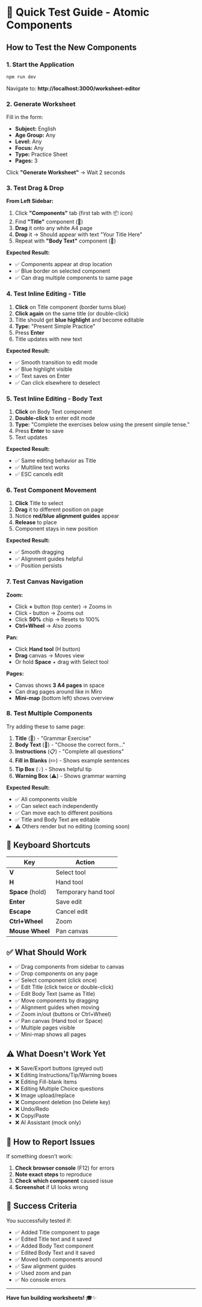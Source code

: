 # 🚀 Quick Test Guide - Atomic Components

## How to Test the New Components

### 1. Start the Application

```bash
npm run dev
```

Navigate to: **http://localhost:3000/worksheet-editor**

### 2. Generate Worksheet

Fill in the form:
- **Subject:** English
- **Age Group:** Any
- **Level:** Any
- **Focus:** Any
- **Type:** Practice Sheet
- **Pages:** 3

Click **"Generate Worksheet"** → Wait 2 seconds

### 3. Test Drag & Drop

**From Left Sidebar:**
1. Click **"Components"** tab (first tab with 📦 icon)
2. Find **"Title"** component (📝)
3. **Drag** it onto any white A4 page
4. **Drop** it → Should appear with text "Your Title Here"
5. Repeat with **"Body Text"** component (📄)

**Expected Result:**
- ✅ Components appear at drop location
- ✅ Blue border on selected component
- ✅ Can drag multiple components to same page

### 4. Test Inline Editing - Title

1. **Click** on Title component (border turns blue)
2. **Click again** on the same title (or double-click)
3. Title should get **blue highlight** and become editable
4. **Type:** "Present Simple Practice"
5. Press **Enter**
6. Title updates with new text

**Expected Result:**
- ✅ Smooth transition to edit mode
- ✅ Blue highlight visible
- ✅ Text saves on Enter
- ✅ Can click elsewhere to deselect

### 5. Test Inline Editing - Body Text

1. **Click** on Body Text component
2. **Double-click** to enter edit mode
3. **Type:** "Complete the exercises below using the present simple tense."
4. Press **Enter** to save
5. Text updates

**Expected Result:**
- ✅ Same editing behavior as Title
- ✅ Multiline text works
- ✅ ESC cancels edit

### 6. Test Component Movement

1. **Click** Title to select
2. **Drag** it to different position on page
3. Notice **red/blue alignment guides** appear
4. **Release** to place
5. Component stays in new position

**Expected Result:**
- ✅ Smooth dragging
- ✅ Alignment guides helpful
- ✅ Position persists

### 7. Test Canvas Navigation

**Zoom:**
- Click **+** button (top center) → Zooms in
- Click **-** button → Zooms out
- Click **50%** chip → Resets to 100%
- **Ctrl+Wheel** → Also zooms

**Pan:**
- Click **Hand tool** (H button)
- **Drag** canvas → Moves view
- Or hold **Space** + drag with Select tool

**Pages:**
- Canvas shows **3 A4 pages** in space
- Can drag pages around like in Miro
- **Mini-map** (bottom left) shows overview

### 8. Test Multiple Components

Try adding these to same page:
1. **Title** (📝) - "Grammar Exercise"
2. **Body Text** (📄) - "Choose the correct form..."
3. **Instructions** (📋) - "Complete all questions"
4. **Fill in Blanks** (✏️) - Shows example sentences
5. **Tip Box** (💡) - Shows helpful tip
6. **Warning Box** (⚠️) - Shows grammar warning

**Expected Result:**
- ✅ All components visible
- ✅ Can select each independently
- ✅ Can move each to different positions
- ✅ Title and Body Text are editable
- ⚠️ Others render but no editing (coming soon)

## 🎹 Keyboard Shortcuts

| Key | Action |
|-----|--------|
| **V** | Select tool |
| **H** | Hand tool |
| **Space** (hold) | Temporary hand tool |
| **Enter** | Save edit |
| **Escape** | Cancel edit |
| **Ctrl+Wheel** | Zoom |
| **Mouse Wheel** | Pan canvas |

## ✅ What Should Work

- ✅ Drag components from sidebar to canvas
- ✅ Drop components on any page
- ✅ Select component (click once)
- ✅ Edit Title (click twice or double-click)
- ✅ Edit Body Text (same as Title)
- ✅ Move components by dragging
- ✅ Alignment guides when moving
- ✅ Zoom in/out (buttons or Ctrl+Wheel)
- ✅ Pan canvas (Hand tool or Space)
- ✅ Multiple pages visible
- ✅ Mini-map shows all pages

## ⚠️ What Doesn't Work Yet

- ❌ Save/Export buttons (greyed out)
- ❌ Editing Instructions/Tip/Warning boxes
- ❌ Editing Fill-blank items
- ❌ Editing Multiple Choice questions
- ❌ Image upload/replace
- ❌ Component deletion (no Delete key)
- ❌ Undo/Redo
- ❌ Copy/Paste
- ❌ AI Assistant (mock only)

## 🐛 How to Report Issues

If something doesn't work:

1. **Check browser console** (F12) for errors
2. **Note exact steps** to reproduce
3. **Check which component** caused issue
4. **Screenshot** if UI looks wrong

## 🎯 Success Criteria

You successfully tested if:
- ✅ Added Title component to page
- ✅ Edited Title text and it saved
- ✅ Added Body Text component
- ✅ Edited Body Text and it saved
- ✅ Moved both components around
- ✅ Saw alignment guides
- ✅ Used zoom and pan
- ✅ No console errors

---

**Have fun building worksheets!** 🎓✨

